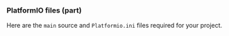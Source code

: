 ### PlatformIO files (part)

Here are the ```main``` source and ```Platformio.ini``` files required for your project.
